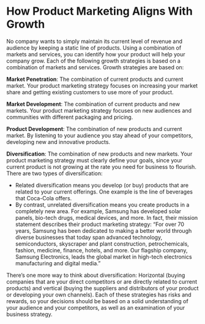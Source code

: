 # How Product Marketing Aligns With Growth

No company wants to simply maintain its current level of revenue and audience by keeping a static line of products. Using a combination of markets and services, you can identify how your product will help your company grow. Each of the following growth strategies is based on a combination of markets and services. Growth strategies are based on:

**Market Penetration**: The combination of current products and current market. Your product marketing strategy focuses on increasing your market share and getting existing customers to use more of your product.

**Market Development**: The combination of current products and new markets. Your product marketing strategy focuses on new audiences and communities with different packaging and pricing.

**Product Development**: The combination of new products and current market. By listening to your audience you stay ahead of your competitors, developing new and innovative products.

**Diversification**: The combination of new products and new markets. Your product marketing strategy must clearly define your goals, since your current product is not growing at the rate you need for business to flourish. There are two types of diversification:

* Related diversification means you develop \(or buy\) products that are related to your current offerings. One example is the line of beverages that Coca-Cola offers.
* By contrast, unrelated diversification means you create products in a completely new area. For example, Samsung has developed solar panels, bio-tech drugs, medical devices, and more. In fact, their mission statement describes their product marketing strategy: “For over 70 years, Samsung has been dedicated to making a better world through diverse businesses that today span advanced technology, semiconductors, skyscraper and plant construction, petrochemicals, fashion, medicine, finance, hotels, and more. Our flagship company, Samsung Electronics, leads the global market in high-tech electronics manufacturing and digital media.”

There’s one more way to think about diversification: Horizontal \(buying companies that are your direct competitors or are directly related to current products\) and vertical \(buying the suppliers and distributors of your product or developing your own channels\). Each of these strategies has risks and rewards, so your decisions should be based on a solid understanding of your audience and your competitors, as well as an examination of your business strategy.  


